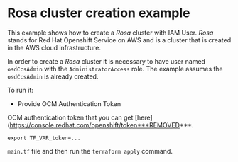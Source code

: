 # Rosa cluster creation example

This example shows how to create a _Rosa_ cluster with IAM User. _Rosa_ stands for Red Hat Openshift Service on AWS
and is a cluster that is created in the AWS cloud infrastructure.

In order to create a _Rosa_ cluster it is necessary to have user named
`osdCcsAdmin` with the `AdministratorAccess` role. The example assumes the `osdCcsAdmin`
is already created.

To run it:

* Provide OCM Authentication Token

OCM authentication token that you can get [here](https://console.redhat.com/openshift/token***REMOVED***.

```
export TF_VAR_token=...
```

`main.tf` file and then run the `terraform apply` command.

